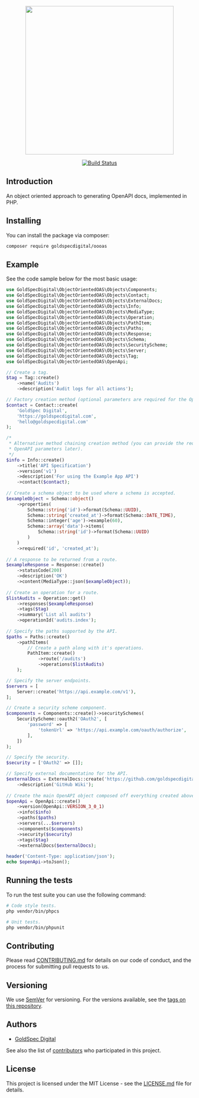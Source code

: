 <p align="center">
    <img src="https://svgshare.com/i/D7e.svg" width="400px">
</p>

<p align="center">
    <a href="https://travis-ci.com/goldspecdigital/oooas"><img src="https://travis-ci.com/goldspecdigital/oooas.svg?branch=master" alt="Build Status"></a>
</p>

## Introduction

An object oriented approach to generating OpenAPI docs, implemented in PHP.

## Installing

You can install the package via composer:
```bash
composer require goldspecdigital/oooas
```

## Example

See the code sample below for the most basic usage:

```php
use GoldSpecDigital\ObjectOrientedOAS\Objects\Components;
use GoldSpecDigital\ObjectOrientedOAS\Objects\Contact;
use GoldSpecDigital\ObjectOrientedOAS\Objects\ExternalDocs;
use GoldSpecDigital\ObjectOrientedOAS\Objects\Info;
use GoldSpecDigital\ObjectOrientedOAS\Objects\MediaType;
use GoldSpecDigital\ObjectOrientedOAS\Objects\Operation;
use GoldSpecDigital\ObjectOrientedOAS\Objects\PathItem;
use GoldSpecDigital\ObjectOrientedOAS\Objects\Paths;
use GoldSpecDigital\ObjectOrientedOAS\Objects\Response;
use GoldSpecDigital\ObjectOrientedOAS\Objects\Schema;
use GoldSpecDigital\ObjectOrientedOAS\Objects\SecurityScheme;
use GoldSpecDigital\ObjectOrientedOAS\Objects\Server;
use GoldSpecDigital\ObjectOrientedOAS\Objects\Tag;
use GoldSpecDigital\ObjectOrientedOAS\OpenApi;

// Create a tag.
$tag = Tag::create()
    ->name('Audits')
    ->description('Audit logs for all actions');

// Factory creation method (optional parameters are required for the OpenAPI spec).
$contact = Contact::create(
    'GoldSpec Digital',
    'https://goldspecdigital.com',
    'hello@goldspecdigital.com'
);

/*
 * Alternative method chaining creation method (you can provide the required 
 * OpenAPI parameters later).
 */
$info = Info::create()
    ->title('API Specification')
    ->version('v1')
    ->description('For using the Example App API')
    ->contact($contact);
    
// Create a schema object to be used where a schema is accepted.
$exampleObject = Schema::object()
    ->properties(
        Schema::string('id')->format(Schema::UUID),
        Schema::string('created_at')->format(Schema::DATE_TIME),
        Schema::integer('age')->example(60),
        Schema::array('data')->items(
            Schema::string('id')->format(Schema::UUID)
        )
    )
    ->required('id', 'created_at');
    
// A response to be returned from a route.
$exampleResponse = Response::create()
    ->statusCode(200)
    ->description('OK')
    ->content(MediaType::json($exampleObject));
    
// Create an operation for a route.
$listAudits = Operation::get()
    ->responses($exampleResponse)
    ->tags($tag)
    ->summary('List all audits')
    ->operationId('audits.index');
    
// Specify the paths supported by the API.
$paths = Paths::create()
    ->pathItems(
        // Create a path along with it's operations.
        PathItem::create()
            ->route('/audits')
            ->operations($listAudits)
    );

// Specify the server endpoints.
$servers = [
    Server::create('https://api.example.com/v1'),
];

// Create a security scheme component.
$components = Components::create()->securitySchemes(
    SecurityScheme::oauth2('OAuth2', [
        'password' => [
            'tokenUrl' => 'https://api.example.com/oauth/authorize',
        ],
    ])
);

// Specify the security.
$security = ['OAuth2' => []];

// Specify external documentatino for the API.
$externalDocs = ExternalDocs::create('https://github.com/goldspecdigital/oooas')
    ->description('GitHub Wiki');
    
// Create the main OpenAPI object composed off everything created above.
$openApi = OpenApi::create()
    ->version(OpenApi::VERSION_3_0_1)
    ->info($info)
    ->paths($paths)
    ->servers(...$servers)
    ->components($components)
    ->security($security)
    ->tags($tag)
    ->externalDocs($externalDocs);
    
header('Content-Type: application/json');
echo $openApi->toJson();
```

## Running the tests

To run the test suite you can use the following command:

```bash
# Code style tests.
php vendor/bin/phpcs

# Unit tests.
php vendor/bin/phpunit
```

## Contributing

Please read [CONTRIBUTING.md](CONTRIBUTING.md) for details on our code of 
conduct, and the process for submitting pull requests to us.

## Versioning

We use [SemVer](http://semver.org/) for versioning. For the versions available, 
see the [tags on this repository](https://github.com/goldspecdigital/oooas/tags). 

## Authors

* [GoldSpec Digital](https://github.com/goldspecdigital)

See also the list of [contributors](https://github.com/goldspecdigital/oooas/contributors) 
who participated in this project.

## License

This project is licensed under the MIT License - see the [LICENSE.md](LICENSE.md) 
file for details.

